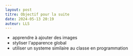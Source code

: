 ```yaml
---
layout: post
titre: Objectif pour la suite
date: 2024-05-13 20:19
auteur: LLS
---
```

- apprendre à ajouter des images
- styliser l'apparence global
- utiliser un systeme similaire au classe en programmation
